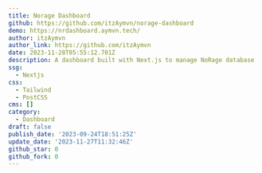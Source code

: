 ```yaml
---
title: Norage Dashboard
github: https://github.com/itzAymvn/norage-dashboard
demo: https://nrdashboard.aymvn.tech/
author: itzAymvn
author_link: https://github.com/itzAymvn
date: 2023-11-28T05:55:12.701Z
description: A dashboard built with Next.js to manage NoRage database
ssg:
  - Nextjs
css:
  - Tailwind
  - PostCSS
cms: []
category:
  - Dashboard
draft: false
publish_date: '2023-09-24T18:51:25Z'
update_date: '2023-11-27T11:32:46Z'
github_star: 0
github_fork: 0
---
```

